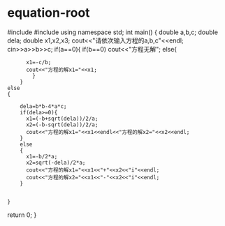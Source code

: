 # equation-root
#include<iostream>
#include<cmath>
using namespace std;
int main()
{
	double a,b,c;
	double dela;
	double x1,x2,x3;
	cout<<"请依次输入方程的a,b,c"<<endl;
	cin>>a>>b>>c;
	if(a==0){
		if(b==0)
		  cout<<"方程无解";
		else{
	
		  x1=-c/b;
		  cout<<"方程的解x1="<<x1;
	        }
		}
	else
	{

	    dela=b*b-4*a*c;
	    if(dela>=0){
		  x1=(-b+sqrt(dela))/2/a;
	      x2=(-b-sqrt(dela))/2/a;
	      cout<<"方程的解x1="<<x1<<endl<<"方程的解x2="<<x2<<endl;
	    }
	    else
	    {
	      x1=-b/2*a;
		  x2=sqrt(-dela)/2*a;
		  cout<<"方程的解x1="<<x1<<"+"<<x2<<"i"<<endl;
		  cout<<"方程的解x2="<<x1<<"-"<<x2<<"i"<<endl;
	    }
	      
        
	} 
  return 0;
}
